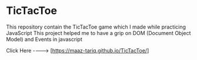 # TicTacToe
This repository contain the TicTacToe game which I made while practicing JavaScript
This project helped me to have a grip on DOM (Document Object Model) and Events in javascript


Click Here ----> [https://maaz-tariq.github.io/TicTacToe/]
